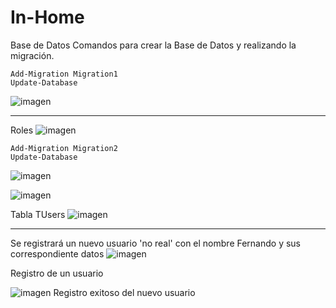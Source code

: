 # In-Home
Base de Datos 
Comandos para crear la Base de Datos y realizando la migración.

    Add-Migration Migration1
    Update-Database
![imagen](https://user-images.githubusercontent.com/49075053/96646174-5c4e8480-12f1-11eb-89e5-5182d28f8f9b.png)
__________________________________________________________________________________________________________________________________________________________________________
Roles
![imagen](https://user-images.githubusercontent.com/49075053/96648706-5f4b7400-12f5-11eb-98d8-6b2f6add30e1.png)

    Add-Migration Migration2
    Update-Database


![imagen](https://user-images.githubusercontent.com/49075053/96912501-1831c000-1468-11eb-95fa-83c29e501ae1.png)

![imagen](https://user-images.githubusercontent.com/49075053/96912942-a60dab00-1468-11eb-9184-8c8534a44a38.png)

Tabla TUsers
![imagen](https://user-images.githubusercontent.com/49075053/96913218-f97ff900-1468-11eb-983b-37ddd827701e.png)

_______________________________________________________________________________________________________________________________________________________________________________
Se registrará un nuevo usuario 'no real'  con el nombre Fernando y sus correspondiente datos
![imagen](https://user-images.githubusercontent.com/49075053/96916020-96906100-146c-11eb-9ee3-b4fc9971cd5e.png)


Registro de un usuario

![imagen](https://user-images.githubusercontent.com/49075053/96916068-a9a33100-146c-11eb-8d34-2c243bd848b6.png)
Registro exitoso del nuevo usuario
